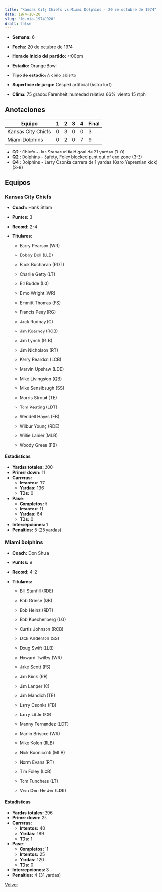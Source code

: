```yaml
---
title: "Kansas City Chiefs vs Miami Dolphins - 20 de octubre de 1974"
date: 1974-10-20
slug: "kc-mia-19741020"
draft: false
---
```


* **Semana:** 6
* **Fecha:** 20 de octubre de 1974

* **Hora de Inicio del partido:** 4:00pm
* **Estadio:** Orange Bowl
* **Tipo de estadio:** A cielo abierto
* **Superficie de juego:** Césped artificial (AstroTurf)
* **Clima:** 75 grados Farenheit, humedad relativa 66%, viento 15 mph





## Anotaciones
| Equipo | 1 | 2 | 3 | 4 | Final |
|--------|---|---|---|---|-------|
| Kansas City Chiefs  | 0 | 3 | 0 | 0  | 3 |
| Miami Dolphins  | 0 | 2 | 0 | 7  | 9 |
* **Q2** : Chiefs - Jan Stenerud field goal de 21 yardas (3-0)
* **Q2** : Dolphins - Safety, Foley blocked punt out of end zone (3-2)
* **Q4** : Dolphins - Larry Csonka carrera de 1 yardas (Garo Yepremian kick) (3-9)


## Equipos


### Kansas City Chiefs
* **Coach:** Hank Stram
* **Puntos:** 3
* **Record:** 2-4
* **Titulares:** 

  * Barry Pearson (WR) 

  * Bobby Bell (LLB) 

  * Buck Buchanan (RDT) 

  * Charlie Getty (LT) 

  * Ed Budde (LG) 

  * Elmo Wright (WR) 

  * Emmitt Thomas (FS) 

  * Francis Peay (RG) 

  * Jack Rudnay (C) 

  * Jim Kearney (RCB) 

  * Jim Lynch (RLB) 

  * Jim Nicholson (RT) 

  * Kerry Reardon (LCB) 

  * Marvin Upshaw (LDE) 

  * Mike Livingston (QB) 

  * Mike Sensibaugh (SS) 

  * Morris Stroud (TE) 

  * Tom Keating (LDT) 

  * Wendell Hayes (FB) 

  * Wilbur Young (RDE) 

  * Willie Lanier (MLB) 

  * Woody Green (FB) 

#### Estadísticas
* **Yardas totales:** 200
* **Primer down:** 11
* **Carreras:**
  * **Intentos:** 37
  * **Yardas:** 136
  * **TDs:** 0
* **Pase:**
  * **Completos:** 5
  * **Intentos:** 11
  * **Yardas:** 64
  * **TDs:** 0
* **Intercepciones:** 1
* **Penalties:** 5 (25 yardas)

### Miami Dolphins
* **Coach:** Don Shula
* **Puntos:** 9
* **Record:** 4-2
* **Titulares:** 

  * Bill Stanfill (RDE) 

  * Bob Griese (QB) 

  * Bob Heinz (RDT) 

  * Bob Kuechenberg (LG) 

  * Curtis Johnson (RCB) 

  * Dick Anderson (SS) 

  * Doug Swift (LLB) 

  * Howard Twilley (WR) 

  * Jake Scott (FS) 

  * Jim Kiick (RB) 

  * Jim Langer (C) 

  * Jim Mandich (TE) 

  * Larry Csonka (FB) 

  * Larry Little (RG) 

  * Manny Fernandez (LDT) 

  * Marlin Briscoe (WR) 

  * Mike Kolen (RLB) 

  * Nick Buoniconti (MLB) 

  * Norm Evans (RT) 

  * Tim Foley (LCB) 

  * Tom Funchess (LT) 

  * Vern Den Herder (LDE) 

#### Estadísticas
* **Yardas totales:** 296
* **Primer down:** 23
* **Carreras:**
  * **Intentos:** 40
  * **Yardas:** 189
  * **TDs:** 1
* **Pase:**
  * **Completos:** 11
  * **Intentos:** 25
  * **Yardas:** 120
  * **TDs:** 0
* **Intercepciones:** 3
* **Penalties:** 4 (31 yardas)


[Volver](/historia/1974)
